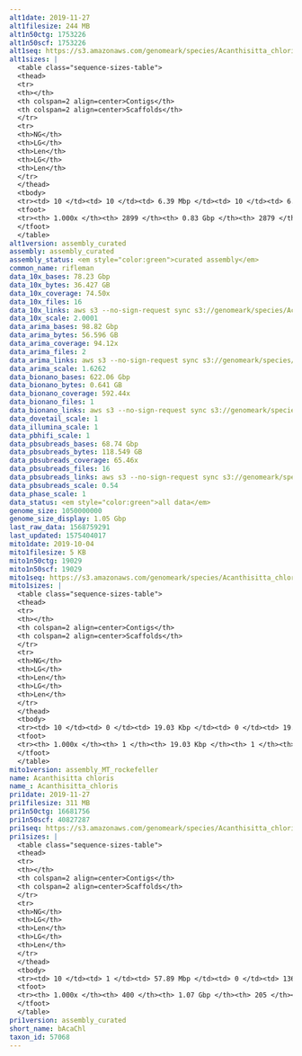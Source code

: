 ```yaml
---
alt1date: 2019-11-27
alt1filesize: 244 MB
alt1n50ctg: 1753226
alt1n50scf: 1753226
alt1seq: https://s3.amazonaws.com/genomeark/species/Acanthisitta_chloris/bAcaChl1/assembly_curated/bAcaChl1.alt.cur.20191127.fasta.gz
alt1sizes: |
  <table class="sequence-sizes-table">
  <thead>
  <tr>
  <th></th>
  <th colspan=2 align=center>Contigs</th>
  <th colspan=2 align=center>Scaffolds</th>
  </tr>
  <tr>
  <th>NG</th>
  <th>LG</th>
  <th>Len</th>
  <th>LG</th>
  <th>Len</th>
  </tr>
  </thead>
  <tbody>
  <tr><td> 10 </td><td> 10 </td><td> 6.39 Mbp </td><td> 10 </td><td> 6.39 Mbp </td></tr>  <tr><td> 20 </td><td> 26 </td><td> 4.25 Mbp </td><td> 26 </td><td> 4.25 Mbp </td></tr>  <tr><td> 30 </td><td> 49 </td><td> 2.97 Mbp </td><td> 49 </td><td> 2.97 Mbp </td></tr>  <tr><td> 40 </td><td> 81 </td><td> 2.23 Mbp </td><td> 81 </td><td> 2.23 Mbp </td></tr>  <tr style="background-color:#cccccc;"><td> 50 </td><td> 123 </td><td> 1.75 Mbp </td><td> 123 </td><td> 1.75 Mbp </td></tr>  <tr><td> 60 </td><td> 177 </td><td> 1.33 Mbp </td><td> 177 </td><td> 1.33 Mbp </td></tr>  <tr><td> 70 </td><td> 251 </td><td> 0.94 Mbp </td><td> 251 </td><td> 0.94 Mbp </td></tr>  <tr><td> 80 </td><td> 370 </td><td> 0.49 Mbp </td><td> 370 </td><td> 0.49 Mbp </td></tr>  <tr><td> 90 </td><td> 864 </td><td> 79.57 Kbp </td><td> 863 </td><td> 79.78 Kbp </td></tr>  <tr><td> 100 </td><td> 2898 </td><td> 209  bp </td><td> 2878 </td><td> 812  bp </td></tr>  </tbody>
  <tfoot>
  <tr><th> 1.000x </th><th> 2899 </th><th> 0.83 Gbp </th><th> 2879 </th><th> 0.83 Gbp </th></tr>
  </tfoot>
  </table>
alt1version: assembly_curated
assembly: assembly_curated
assembly_status: <em style="color:green">curated assembly</em>
common_name: rifleman
data_10x_bases: 78.23 Gbp
data_10x_bytes: 36.427 GB
data_10x_coverage: 74.50x
data_10x_files: 16
data_10x_links: aws s3 --no-sign-request sync s3://genomeark/species/Acanthisitta_chloris/bAcaChl1/genomic_data/10x/ .<br>
data_10x_scale: 2.0001
data_arima_bases: 98.82 Gbp
data_arima_bytes: 56.596 GB
data_arima_coverage: 94.12x
data_arima_files: 2
data_arima_links: aws s3 --no-sign-request sync s3://genomeark/species/Acanthisitta_chloris/bAcaChl4/genomic_data/arima/ .<br>
data_arima_scale: 1.6262
data_bionano_bases: 622.06 Gbp
data_bionano_bytes: 0.641 GB
data_bionano_coverage: 592.44x
data_bionano_files: 1
data_bionano_links: aws s3 --no-sign-request sync s3://genomeark/species/Acanthisitta_chloris/bAcaChl1/genomic_data/bionano/ .<br>
data_dovetail_scale: 1
data_illumina_scale: 1
data_pbhifi_scale: 1
data_pbsubreads_bases: 68.74 Gbp
data_pbsubreads_bytes: 118.549 GB
data_pbsubreads_coverage: 65.46x
data_pbsubreads_files: 16
data_pbsubreads_links: aws s3 --no-sign-request sync s3://genomeark/species/Acanthisitta_chloris/bAcaChl1/genomic_data/pacbio/ . --exclude "*ccs.bam*"<br>
data_pbsubreads_scale: 0.54
data_phase_scale: 1
data_status: <em style="color:green">all data</em>
genome_size: 1050000000
genome_size_display: 1.05 Gbp
last_raw_data: 1568759291
last_updated: 1575404017
mito1date: 2019-10-04
mito1filesize: 5 KB
mito1n50ctg: 19029
mito1n50scf: 19029
mito1seq: https://s3.amazonaws.com/genomeark/species/Acanthisitta_chloris/bAcaChl1/assembly_MT_rockefeller/bAcaChl1.MT.20191004.fasta.gz
mito1sizes: |
  <table class="sequence-sizes-table">
  <thead>
  <tr>
  <th></th>
  <th colspan=2 align=center>Contigs</th>
  <th colspan=2 align=center>Scaffolds</th>
  </tr>
  <tr>
  <th>NG</th>
  <th>LG</th>
  <th>Len</th>
  <th>LG</th>
  <th>Len</th>
  </tr>
  </thead>
  <tbody>
  <tr><td> 10 </td><td> 0 </td><td> 19.03 Kbp </td><td> 0 </td><td> 19.03 Kbp </td></tr>  <tr><td> 20 </td><td> 0 </td><td> 19.03 Kbp </td><td> 0 </td><td> 19.03 Kbp </td></tr>  <tr><td> 30 </td><td> 0 </td><td> 19.03 Kbp </td><td> 0 </td><td> 19.03 Kbp </td></tr>  <tr><td> 40 </td><td> 0 </td><td> 19.03 Kbp </td><td> 0 </td><td> 19.03 Kbp </td></tr>  <tr style="background-color:#cccccc;"><td> 50 </td><td> 0 </td><td style="background-color:#ff8888;"> 19.03 Kbp </td><td> 0 </td><td style="background-color:#ff8888;"> 19.03 Kbp </td></tr>  <tr><td> 60 </td><td> 0 </td><td> 19.03 Kbp </td><td> 0 </td><td> 19.03 Kbp </td></tr>  <tr><td> 70 </td><td> 0 </td><td> 19.03 Kbp </td><td> 0 </td><td> 19.03 Kbp </td></tr>  <tr><td> 80 </td><td> 0 </td><td> 19.03 Kbp </td><td> 0 </td><td> 19.03 Kbp </td></tr>  <tr><td> 90 </td><td> 0 </td><td> 19.03 Kbp </td><td> 0 </td><td> 19.03 Kbp </td></tr>  <tr><td> 100 </td><td> 0 </td><td> 19.03 Kbp </td><td> 0 </td><td> 19.03 Kbp </td></tr>  </tbody>
  <tfoot>
  <tr><th> 1.000x </th><th> 1 </th><th> 19.03 Kbp </th><th> 1 </th><th> 19.03 Kbp </th></tr>
  </tfoot>
  </table>
mito1version: assembly_MT_rockefeller
name: Acanthisitta chloris
name_: Acanthisitta_chloris
pri1date: 2019-11-27
pri1filesize: 311 MB
pri1n50ctg: 16681756
pri1n50scf: 40827287
pri1seq: https://s3.amazonaws.com/genomeark/species/Acanthisitta_chloris/bAcaChl1/assembly_curated/bAcaChl1.pri.cur.20191127.fasta.gz
pri1sizes: |
  <table class="sequence-sizes-table">
  <thead>
  <tr>
  <th></th>
  <th colspan=2 align=center>Contigs</th>
  <th colspan=2 align=center>Scaffolds</th>
  </tr>
  <tr>
  <th>NG</th>
  <th>LG</th>
  <th>Len</th>
  <th>LG</th>
  <th>Len</th>
  </tr>
  </thead>
  <tbody>
  <tr><td> 10 </td><td> 1 </td><td> 57.89 Mbp </td><td> 0 </td><td> 136.57 Mbp </td></tr>  <tr><td> 20 </td><td> 3 </td><td> 40.40 Mbp </td><td> 1 </td><td> 96.25 Mbp </td></tr>  <tr><td> 30 </td><td> 6 </td><td> 36.90 Mbp </td><td> 3 </td><td> 62.81 Mbp </td></tr>  <tr><td> 40 </td><td> 10 </td><td> 24.09 Mbp </td><td> 5 </td><td> 50.82 Mbp </td></tr>  <tr style="background-color:#cccccc;"><td> 50 </td><td> 16 </td><td style="background-color:#88ff88;"> 16.68 Mbp </td><td> 7 </td><td style="background-color:#88ff88;"> 40.83 Mbp </td></tr>  <tr><td> 60 </td><td> 23 </td><td> 13.17 Mbp </td><td> 10 </td><td> 28.50 Mbp </td></tr>  <tr><td> 70 </td><td> 33 </td><td> 9.38 Mbp </td><td> 14 </td><td> 22.52 Mbp </td></tr>  <tr><td> 80 </td><td> 47 </td><td> 5.50 Mbp </td><td> 19 </td><td> 19.70 Mbp </td></tr>  <tr><td> 90 </td><td> 75 </td><td> 2.68 Mbp </td><td> 26 </td><td> 11.89 Mbp </td></tr>  <tr><td> 100 </td><td> 399 </td><td> 3.37 Kbp </td><td> 204 </td><td> 7.11 Kbp </td></tr>  </tbody>
  <tfoot>
  <tr><th> 1.000x </th><th> 400 </th><th> 1.07 Gbp </th><th> 205 </th><th> 1.08 Gbp </th></tr>
  </tfoot>
  </table>
pri1version: assembly_curated
short_name: bAcaChl
taxon_id: 57068
---
```


